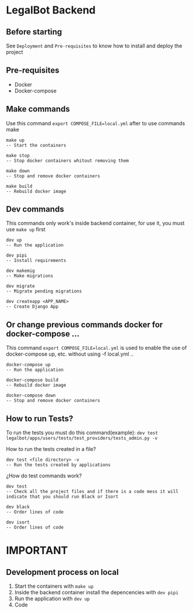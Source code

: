 # LegalBot Backend

## Before starting

See `Deployment` and `Pre-requisites` to know how to install and deploy the project

## Pre-requisites

- Docker
- Docker-compose

## Make commands
Use this command `export COMPOSE_FILE=local.yml` after to use commands make
```
make up
-- Start the containers
```

```
make stop
-- Stop docker containers whitout removing them
```

```
make down
-- Stop and remove docker containers
```

```
make build
-- Rebuild docker image
```
## Dev commands
This commands only work's inside backend container, for use it, you must use `make up` first
```
dev up
-- Run the application
```

```
dev pipi
-- Install requirements
```

```
dev makemig
-- Make migrations
```

```
dev migrate
-- Migrate pending migrations
```


```
dev createapp <APP_NAME>
-- Create Django App
```

## Or change previous commands docker for docker-compose ...

This command `export COMPOSE_FILE=local.yml` is used to enable the use of docker-compose up, etc. without using -f local.yml ..

```
docker-compose up
-- Run the application
```

```
docker-compose build
-- Rebuild docker image
```

```
docker-compose down
-- Stop and remove docker containers
```

## How to run Tests?

To run the tests you must do this command(example):
`dev test legalbot/apps/users/tests/test_providers/tests_admin.py -v`

How to run the tests created in a file?

```
dev test <file directory> -v
-- Run the tests created by applications
```

¿How do test commands work?

```
dev test
-- Check all the project files and if there is a code mess it will indicate that you should run Black or Isort
```

```
dev black
-- Order lines of code
```

```
dev isort
-- Order lines of code
```

# IMPORTANT
## Development process on local
1. Start the containers with `make up`
2. Inside the backend container install the depencencies with `dev pipi`
3. Run the application with `dev up`
4. Code
